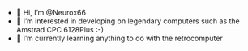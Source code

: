 - 👋 Hi, I’m @Neurox66
- 👀 I’m interested in developing on legendary computers such as the Amstrad CPC 6128Plus :-)
- 🌱 I’m currently learning anything to do with the retrocomputer

<!---
Neurox66/Neurox66 is a ✨ special ✨ repository because its `README.md` (this file) appears on your GitHub profile.
You can click the Preview link to take a look at your changes.
--->
